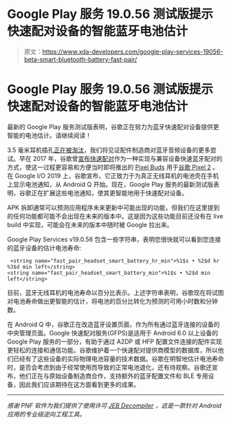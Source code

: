 # Google Play 服务 19.0.56 测试版提示快速配对设备的智能蓝牙电池估计

> 原文：<https://www.xda-developers.com/google-play-services-19056-beta-smart-bluetooth-battery-fast-pair/>

# Google Play 服务 19.0.56 测试版提示快速配对设备的智能蓝牙电池估计

最新的 Google Play 服务测试版表明，谷歌正在努力为蓝牙快速配对设备提供更智能的电池估计。请继续阅读！

3.5 毫米耳机插孔[正在被淘汰](https://www.xda-developers.com/samsung-galaxy-note-10-specs-features-price-availability/)，我们将见证配件制造商对蓝牙音频设备的更多尝试。早在 2017 年，谷歌曾[宣布快速配对](https://www.xda-developers.com/fast-pair-quick-bluetooth-pairing-headphones/)作为一种实现与兼容设备快速蓝牙配对的方式，使这一过程更容易和方便当时即将推出的 [Pixel Buds](https://www.xda-developers.com/google-pixel-buds-google-assistant/) 用于[谷歌 Pixel 2](https://forum.xda-developers.com/pixel-2) 。在 Google I/O 2019 上，谷歌宣布，它正致力于为真正无线耳机的电池壳在手机上显示电池通知，从 Android Q 开始。现在，Google Play 服务的最新测试版表明，谷歌正在扩展这些电池通知，使其更智能地用于快速配对设备。

APK 拆卸通常可以预测应用程序未来更新中可能出现的功能，但我们在这里提到的任何功能都可能不会出现在未来的版本中。这是因为这些功能目前还没有在 live build 中实现，可能会在未来的版本中随时被 Google 拉出来。

Google Play Services v19.0.56 包含一些字符串，表明您很快就可以看到您连接的蓝牙设备的估计电池寿命:

```
 <string name="fast_pair_headset_smart_battery_hr_min">%1$s • %2$d hr %3$d min left</string>
<string name="fast_pair_headset_smart_battery_min">%1$s • %2$d min left</string> 
```

目前，蓝牙无线耳机的电池寿命以百分比表示。上述字符串表明，谷歌现在将试图对电池寿命做出更智能的估计，将电池的百分比转化为预测的可用小时数和分钟数。

在 Android Q 中，谷歌正在改造蓝牙设置页面，作为所有通过蓝牙连接的设备的中央管理页面。Google 快速配对服务(GFPS)是适用于 Android 6.0 以上设备的 Google Play 服务的一部分，有助于通过 A2DP 或 HFP 配置文件连接的配件实现更轻松的连接和通信功能。谷歌维护着一个快速配对提供商模型的数据库，所以他们已经有了这些设备的实际物理电池容量的技术数据。谷歌在明智地估计电池寿命时，是否会考虑到由于经常使用而导致的正常电池退化，还有待观察。谷歌还宣布，他们正在与原始设备制造商合作，支持额外的蓝牙配置文件和 BLE 专用设备，因此我们应该期待在这方面看到更多的成果。

* * *

*感谢 PNF 软件为我们提供了使用许可 [JEB Decompiler](https://www.pnfsoftware.com/?aid=xdadev) ，这是一款针对 Android 应用的专业级逆向工程工具。*